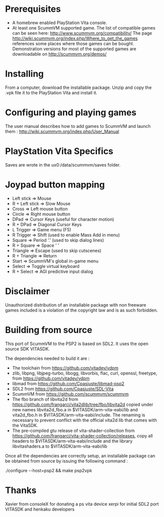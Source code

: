 Prerequisites
=============
- A homebrew enabled PlayStation Vita console.
- At least one ScummVM supported game. The list of compatible games can be seen here: http://www.scummvm.org/compatibility/
The page http://wiki.scummvm.org/index.php/Where_to_get_the_games references some places where those games can be bought. Demonstration versions for most of the supported games are downloadable on http://scummvm.org/demos/

Installing
==========
From a computer, download the installable package. Unzip and copy the .vpk file it to the PlayStation Vita and install it.

Configuring and playing games
=============================
The user manual describes how to add games to ScummVM and launch them : http://wiki.scummvm.org/index.php/User_Manual

PlayStation Vita Specifics
==========================
Saves are wrote in the ux0:/data/scummvm/saves folder.

Joypad button mapping
=====================
- Left stick     => Mouse
- R + Left stick => Slow Mouse
- Cross          => Left mouse button
- Circle         => Right mouse button
- DPad           => Cursor Keys (useful for character motion)
- R + DPad       => Diagonal Cursor Keys
- L Trigger      => Game menu (F5)
- R Trigger      => Shift (used to enable Mass Add in menu)
- Square         => Period '.' (used to skip dialog lines)
- R + Square     => Space ' '
- Triangle       => Escape (used to skip cutscenes)
- R + Triangle   => Return
- Start          => ScummVM's global in-game menu
- Select         => Toggle virtual keyboard
- R + Select     => AGI predictive input dialog

Disclaimer
==========
Unauthorized distribution of an installable package with non freeware games included is a violation of the copyright law and is as such forbidden.

Building from source
====================
This port of ScummVM to the PSP2 is based on SDL2. It uses the open source SDK VITASDK.

The dependencies needed to build it are :

- The toolchain from https://github.com/vitadev/vdpm
- zlib, libpng, libjpeg-turbo, libogg, libvorbis, flac, curl, openssl, freetype, from https://github.com/vitadev/vdpm
- libmad from https://github.com/Cpasjuste/libmad-psp2
- SDL2 from https://github.com/Cpasjuste/SDL-Vita
- ScummVM from https://github.com/scummvm/scummvm
- The fbo branch of libvita2d from https://github.com/frangarcj/vita2dlib/tree/fbo/libvita2d
copied under new names libvita2d_fbo.a in $VITASDK/arm-vita-eabi/lib and vita2d_fbo.h in $VITASDK/arm-vita-eabi/include. The renaming is necessary to prevent conflict with the official vita2d lib that comes with the VitaSDK.
- The pre-compiled gtu release of vita-shader-collection from https://github.com/frangarcj/vita-shader-collection/releases, copy all headers to $VITASDK/arm-vita-eabi/include and the library libvitashaders.a to $VITASDK/arm-vita-eabi/lib

Once all the dependencies are correctly setup, an installable package can be obtained from source by issuing the following command :

./configure --host=psp2 && make psp2vpk

Thanks
======
Xavier from consoleX for donating a ps vita device
xerpi for initial SDL2 port
VITASDK and henkaku developers
